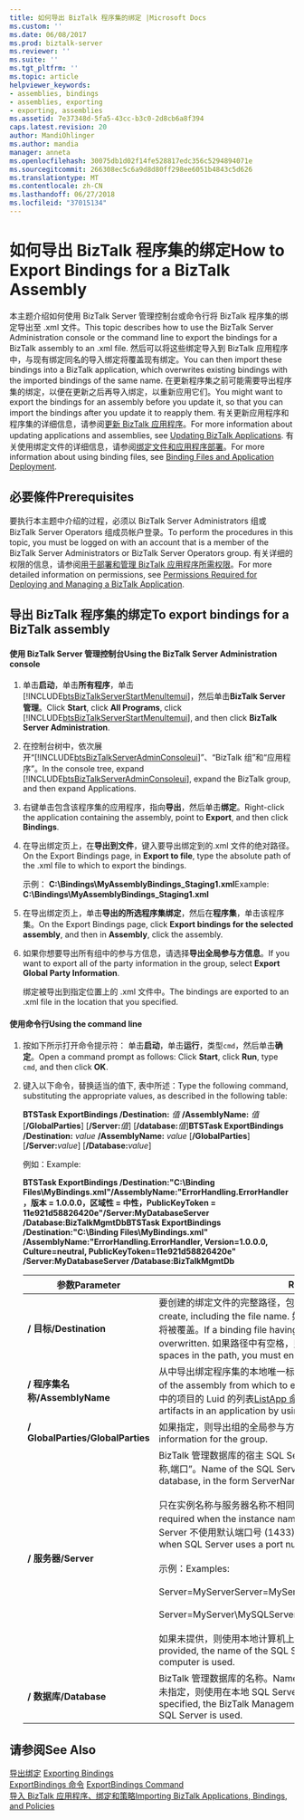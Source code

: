 ```yaml
---
title: 如何导出 BizTalk 程序集的绑定 |Microsoft Docs
ms.custom: ''
ms.date: 06/08/2017
ms.prod: biztalk-server
ms.reviewer: ''
ms.suite: ''
ms.tgt_pltfrm: ''
ms.topic: article
helpviewer_keywords:
- assemblies, bindings
- assemblies, exporting
- exporting, assemblies
ms.assetid: 7e37348d-5fa5-43cc-b3c0-2d8cb6a8f394
caps.latest.revision: 20
author: MandiOhlinger
ms.author: mandia
manager: anneta
ms.openlocfilehash: 30075db1d02f14fe528817edc356c5294894071e
ms.sourcegitcommit: 266308ec5c6a9d8d80ff298ee6051b4843c5d626
ms.translationtype: MT
ms.contentlocale: zh-CN
ms.lasthandoff: 06/27/2018
ms.locfileid: "37015134"
---
```

# <a name="how-to-export-bindings-for-a-biztalk-assembly"></a><span data-ttu-id="d5691-102">如何导出 BizTalk 程序集的绑定</span><span class="sxs-lookup"><span data-stu-id="d5691-102">How to Export Bindings for a BizTalk Assembly</span></span>
<span data-ttu-id="d5691-103">本主题介绍如何使用 BizTalk Server 管理控制台或命令行将 BizTalk 程序集的绑定导出至 .xml 文件。</span><span class="sxs-lookup"><span data-stu-id="d5691-103">This topic describes how to use the BizTalk Server Administration console or the command line to export the bindings for a BizTalk assembly to an .xml file.</span></span> <span data-ttu-id="d5691-104">然后可以将这些绑定导入到 BizTalk 应用程序中，与现有绑定同名的导入绑定将覆盖现有绑定。</span><span class="sxs-lookup"><span data-stu-id="d5691-104">You can then import these bindings into a BizTalk application, which overwrites existing bindings with the imported bindings of the same name.</span></span> <span data-ttu-id="d5691-105">在更新程序集之前可能需要导出程序集的绑定，以便在更新之后再导入绑定，以重新应用它们。</span><span class="sxs-lookup"><span data-stu-id="d5691-105">You might want to export the bindings for an assembly before you update it, so that you can import the bindings after you update it to reapply them.</span></span> <span data-ttu-id="d5691-106">有关更新应用程序和程序集的详细信息，请参阅[更新 BizTalk 应用程序](../core/updating-biztalk-applications.md)。</span><span class="sxs-lookup"><span data-stu-id="d5691-106">For more information about updating applications and assemblies, see [Updating BizTalk Applications](../core/updating-biztalk-applications.md).</span></span> <span data-ttu-id="d5691-107">有关使用绑定文件的详细信息，请参阅[绑定文件和应用程序部署](../core/binding-files-and-application-deployment.md)。</span><span class="sxs-lookup"><span data-stu-id="d5691-107">For more information about using binding files, see [Binding Files and Application Deployment](../core/binding-files-and-application-deployment.md).</span></span>  
  
## <a name="prerequisites"></a><span data-ttu-id="d5691-108">必要條件</span><span class="sxs-lookup"><span data-stu-id="d5691-108">Prerequisites</span></span>  
 <span data-ttu-id="d5691-109">要执行本主题中介绍的过程，必须以 BizTalk Server Administrators 组或 BizTalk Server Operators 组成员帐户登录。</span><span class="sxs-lookup"><span data-stu-id="d5691-109">To perform the procedures in this topic, you must be logged on with an account that is a member of the BizTalk Server Administrators or BizTalk Server Operators group.</span></span> <span data-ttu-id="d5691-110">有关详细的权限的信息，请参阅[用于部署和管理 BizTalk 应用程序所需权限](../core/permissions-required-for-deploying-and-managing-a-biztalk-application.md)。</span><span class="sxs-lookup"><span data-stu-id="d5691-110">For more detailed information on permissions, see [Permissions Required for Deploying and Managing a BizTalk Application](../core/permissions-required-for-deploying-and-managing-a-biztalk-application.md).</span></span>  
  
## <a name="to-export-bindings-for-a-biztalk-assembly"></a><span data-ttu-id="d5691-111">导出 BizTalk 程序集的绑定</span><span class="sxs-lookup"><span data-stu-id="d5691-111">To export bindings for a BizTalk assembly</span></span>  
  
#### <a name="using-the-biztalk-server-administration-console"></a><span data-ttu-id="d5691-112">使用 BizTalk Server 管理控制台</span><span class="sxs-lookup"><span data-stu-id="d5691-112">Using the BizTalk Server Administration console</span></span>  
  
1. <span data-ttu-id="d5691-113">单击**启动**，单击**所有程序**，单击[!INCLUDE[btsBizTalkServerStartMenuItemui](../includes/btsbiztalkserverstartmenuitemui-md.md)]，然后单击**BizTalk Server 管理**。</span><span class="sxs-lookup"><span data-stu-id="d5691-113">Click **Start**, click **All Programs**, click [!INCLUDE[btsBizTalkServerStartMenuItemui](../includes/btsbiztalkserverstartmenuitemui-md.md)], and then click **BizTalk Server Administration**.</span></span>  
  
2. <span data-ttu-id="d5691-114">在控制台树中，依次展开“[!INCLUDE[btsBizTalkServerAdminConsoleui](../includes/btsbiztalkserveradminconsoleui-md.md)]”、“BizTalk 组”和“应用程序”。</span><span class="sxs-lookup"><span data-stu-id="d5691-114">In the console tree, expand [!INCLUDE[btsBizTalkServerAdminConsoleui](../includes/btsbiztalkserveradminconsoleui-md.md)], expand the BizTalk group, and then expand Applications.</span></span>  
  
3. <span data-ttu-id="d5691-115">右键单击包含该程序集的应用程序，指向**导出**，然后单击**绑定**。</span><span class="sxs-lookup"><span data-stu-id="d5691-115">Right-click the application containing the assembly, point to **Export**, and then click **Bindings**.</span></span>  
  
4. <span data-ttu-id="d5691-116">在导出绑定页上，在**导出到文件**，键入要导出绑定到的.xml 文件的绝对路径。</span><span class="sxs-lookup"><span data-stu-id="d5691-116">On the Export Bindings page, in **Export to file**, type the absolute path of the .xml file to which to export the bindings.</span></span>  
  
    <span data-ttu-id="d5691-117">示例： **C:\Bindings\MyAssemblyBindings_Staging1.xml**</span><span class="sxs-lookup"><span data-stu-id="d5691-117">Example: **C:\Bindings\MyAssemblyBindings_Staging1.xml**</span></span>  
  
5. <span data-ttu-id="d5691-118">在导出绑定页上，单击**导出的所选程序集绑定**，然后在**程序集**，单击该程序集。</span><span class="sxs-lookup"><span data-stu-id="d5691-118">On the Export Bindings page, click **Export bindings for the selected assembly**, and then in **Assembly**, click the assembly.</span></span>  
  
6. <span data-ttu-id="d5691-119">如果你想要导出所有组中的参与方信息，请选择**导出全局参与方信息**。</span><span class="sxs-lookup"><span data-stu-id="d5691-119">If you want to export all of the party information in the group, select **Export Global Party Information**.</span></span>  
  
    <span data-ttu-id="d5691-120">绑定被导出到指定位置上的 .xml 文件中。</span><span class="sxs-lookup"><span data-stu-id="d5691-120">The bindings are exported to an .xml file in the location that you specified.</span></span>  
  
#### <a name="using-the-command-line"></a><span data-ttu-id="d5691-121">使用命令行</span><span class="sxs-lookup"><span data-stu-id="d5691-121">Using the command line</span></span>  
  
1. <span data-ttu-id="d5691-122">按如下所示打开命令提示符： 单击**启动**，单击**运行**，类型`cmd`，然后单击**确定**。</span><span class="sxs-lookup"><span data-stu-id="d5691-122">Open a command prompt as follows: Click **Start**, click **Run**, type `cmd`, and then click **OK**.</span></span>  
  
2. <span data-ttu-id="d5691-123">键入以下命令，替换适当的值下, 表中所述：</span><span class="sxs-lookup"><span data-stu-id="d5691-123">Type the following command, substituting the appropriate values, as described in the following table:</span></span>  
  
    <span data-ttu-id="d5691-124">**BTSTask ExportBindings /Destination:** *值* **/AssemblyName:** *值*[**/GlobalParties**] [**/Server:**<em>值</em>] [**/database:**<em>值</em>]</span><span class="sxs-lookup"><span data-stu-id="d5691-124">**BTSTask ExportBindings /Destination:** *value* **/AssemblyName:** *value* [**/GlobalParties**] [**/Server:**<em>value</em>] [**/Database:**<em>value</em>]</span></span>  
  
    <span data-ttu-id="d5691-125">例如：</span><span class="sxs-lookup"><span data-stu-id="d5691-125">Example:</span></span>  
  
    <span data-ttu-id="d5691-126">**BTSTask ExportBindings /Destination:"C:\Binding Files\MyBindings.xml"/AssemblyName:"ErrorHandling.ErrorHandler，版本 = 1.0.0.0，区域性 = 中性，PublicKeyToken = 11e921d58826420e"/Server:MyDatabaseServer /Database:BizTalkMgmtDb**</span><span class="sxs-lookup"><span data-stu-id="d5691-126">**BTSTask ExportBindings /Destination:"C:\Binding Files\MyBindings.xml" /AssemblyName:"ErrorHandling.ErrorHandler, Version=1.0.0.0, Culture=neutral, PublicKeyToken=11e921d58826420e" /Server:MyDatabaseServer /Database:BizTalkMgmtDb**</span></span>  
  
   |<span data-ttu-id="d5691-127">参数</span><span class="sxs-lookup"><span data-stu-id="d5691-127">Parameter</span></span>|<span data-ttu-id="d5691-128">ReplTest1</span><span class="sxs-lookup"><span data-stu-id="d5691-128">Value</span></span>|  
   |---------------|-----------|  
   |<span data-ttu-id="d5691-129">**/ 目标**</span><span class="sxs-lookup"><span data-stu-id="d5691-129">**/Destination**</span></span>|<span data-ttu-id="d5691-130">要创建的绑定文件的完整路径，包含文件名。</span><span class="sxs-lookup"><span data-stu-id="d5691-130">Full path of the binding file to create, including the file name.</span></span> <span data-ttu-id="d5691-131">如果已存在具有相同路径的绑定文件，则该文件将被覆盖。</span><span class="sxs-lookup"><span data-stu-id="d5691-131">If a binding file having the same path already exists, it is overwritten.</span></span> <span data-ttu-id="d5691-132">如果路径中有空格，则必须将其括在双引号 （"）。</span><span class="sxs-lookup"><span data-stu-id="d5691-132">If there are spaces in the path, you must enclose it in double quotation marks (").</span></span>|  
   |<span data-ttu-id="d5691-133">**/ 程序集名称**</span><span class="sxs-lookup"><span data-stu-id="d5691-133">**/AssemblyName**</span></span>|<span data-ttu-id="d5691-134">从中导出绑定程序集的本地唯一标识符 (LUID)。</span><span class="sxs-lookup"><span data-stu-id="d5691-134">Locally unique identifier (LUID) of the assembly from which to export bindings.</span></span> <span data-ttu-id="d5691-135">你可以通过使用获取应用程序中的项目的 Luid 的列表[ListApp 命令](../core/listapp-command.md)。</span><span class="sxs-lookup"><span data-stu-id="d5691-135">You can obtain a list of LUIDs for the artifacts in an application by using the [ListApp Command](../core/listapp-command.md).</span></span>|  
   |<span data-ttu-id="d5691-136">**/ GlobalParties**</span><span class="sxs-lookup"><span data-stu-id="d5691-136">**/GlobalParties**</span></span>|<span data-ttu-id="d5691-137">如果指定，则导出组的全局参与方信息。</span><span class="sxs-lookup"><span data-stu-id="d5691-137">When specified, exports global pary information for the group.</span></span>|  
   |<span data-ttu-id="d5691-138">**/ 服务器**</span><span class="sxs-lookup"><span data-stu-id="d5691-138">**/Server**</span></span>|<span data-ttu-id="d5691-139">BizTalk 管理数据库的宿主 SQL Server 实例的名称，格式为“服务器名称\实例名称,端口”。</span><span class="sxs-lookup"><span data-stu-id="d5691-139">Name of the SQL Server instance hosting the BizTalk Management database, in the form ServerName\InstanceName,Port.</span></span><br /><br /> <span data-ttu-id="d5691-140">只在实例名称与服务器名称不相同时才需要指定实例名称。</span><span class="sxs-lookup"><span data-stu-id="d5691-140">Instance name is only required when the instance name is different than the server name.</span></span> <span data-ttu-id="d5691-141">只在 SQL Server 不使用默认端口号 (1433) 时才需要指定端口。</span><span class="sxs-lookup"><span data-stu-id="d5691-141">Port is only required when SQL Server uses a port number other than the default (1433).</span></span><br /><br /> <span data-ttu-id="d5691-142">示例：</span><span class="sxs-lookup"><span data-stu-id="d5691-142">Examples:</span></span><br /><br /> <span data-ttu-id="d5691-143">Server=MyServer</span><span class="sxs-lookup"><span data-stu-id="d5691-143">Server=MyServer</span></span><br /><br /> <span data-ttu-id="d5691-144">Server=MyServer\MySQLServer,1533</span><span class="sxs-lookup"><span data-stu-id="d5691-144">Server=MyServer\MySQLServer,1533</span></span><br /><br /> <span data-ttu-id="d5691-145">如果未提供，则使用本地计算机上运行的 SQL Server 实例的名称。</span><span class="sxs-lookup"><span data-stu-id="d5691-145">If not provided, the name of the SQL Server instance running on the local computer is used.</span></span>|  
   |<span data-ttu-id="d5691-146">**/ 数据库**</span><span class="sxs-lookup"><span data-stu-id="d5691-146">**/Database**</span></span>|<span data-ttu-id="d5691-147">BizTalk 管理数据库的名称。</span><span class="sxs-lookup"><span data-stu-id="d5691-147">Name of the BizTalk Management database.</span></span> <span data-ttu-id="d5691-148">如果未指定，则使用在本地 SQL Server 实例中运行的 BizTalk 管理数据库。</span><span class="sxs-lookup"><span data-stu-id="d5691-148">If not specified, the BizTalk Management database running in the local instance of SQL Server is used.</span></span>|  
  
## <a name="see-also"></a><span data-ttu-id="d5691-149">请参阅</span><span class="sxs-lookup"><span data-stu-id="d5691-149">See Also</span></span>  
 <span data-ttu-id="d5691-150">[导出绑定](../core/exporting-bindings6.md) </span><span class="sxs-lookup"><span data-stu-id="d5691-150">[Exporting Bindings](../core/exporting-bindings6.md) </span></span>  
 <span data-ttu-id="d5691-151">[ExportBindings 命令](../core/exportbindings-command.md) </span><span class="sxs-lookup"><span data-stu-id="d5691-151">[ExportBindings Command](../core/exportbindings-command.md) </span></span>  
 [<span data-ttu-id="d5691-152">导入 BizTalk 应用程序、绑定和策略</span><span class="sxs-lookup"><span data-stu-id="d5691-152">Importing BizTalk Applications, Bindings, and Policies</span></span>](../core/importing-biztalk-applications-bindings-and-policies.md)